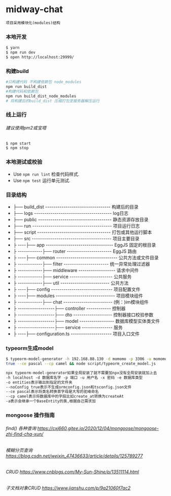# midway-chat
```markdown
项目采用模块化(modules)结构
```

### 本地开发

```bash
$ yarn
$ npm run dev
$ open http://localhost:29999/
```

### 构建build
```bash
#只构建代码 不构建依赖包 node_modules
npm run build_dist
#构建代码和依赖包
npm run build_dist_node_modules
# 将构建后的build_dist 压缩打包至服务器解压运行
```

### 线上运行
###### 建议使用pm2或宝塔

```bash
$ npm start
$ npm stop
```

### 本地测试或校验

- Use `npm run lint` 检查代码样式.
- Use `npm test` 运行单元测试.


[midway]: https://midwayjs.org

### 目录结构
+ ├── build_dist --------------------------------  构建后的目录
+ ├── logs --------------------------------------  log日志
+ ├── public ------------------------------------  静态资源存放目录
+ ├── run ---------------------------------------  项目运行日志
+ ├── script ------------------------------------  打包或其他运行脚本
+ ├── src ---------------------------------------  项目主要目录
+ ├ ----├── app ---------------------------------  EggJS 固定的根目录
+ ├ ------------├── router ----------------------  EggJS 路由
+ ├ ----├── common ------------------------------  公共方法或文件目录
+ ├ ------------├── filter ----------------------  统一异常处理过滤器
+ ├ ------------├── middleware ------------------  请求中间件
+ ├ ------------├── service ---------------------  公共服务
+ ├ ------------├── util ------------------------  公共方法
+ ├ ----├── config ------------------------------  项目配置文件
+ ├ ----├── modules -----------------------------  项目模块组件
+ ├ ------------├── chat ------------------------ (例：)im模块组件
+ ├ ------------------├── controller ------------ 控制器
+ ├ ------------------├── dto ------------------- 控制器接口校验参数
+ ├ ------------------├── model ----------------- 数据库模型实体类文件
+ ├ ------------------├── service --------------- 服务
+ ├ ----├── configuration.ts -------------------- 项目入口文件

### typeorm生成model

```bash
$ typeorm-model-generator -h 192.168.88.130 -d momomo -p 3306 -u momomo -x a6669193 -e mysql -o mysqlModel --noConfig
true --ce pascal --cp camel && node script/typeorm_create_model.js
```
```markdown
npx typeorm-model-generator如果全局安装了就不需要加npx没有全局安装就加上去
-h localhost -d 数据库名字 -p 端口 -u 用户名 -x 密码 -e 数据库类型
-o entities表示输出到指定的文件夹
--noConfig true表示不生成ormconfig.json和tsconfig.json文件
--ce pascal表示将类名转换首字母是大写的驼峰命名
--cp camel表示将数据库中的字段比如create_at转换为createAt
-a表示会继承一个BaseEntity的类,根据自己需求加
```

### mongoose 操作指南

###### find() 各种查询 <https://cxj660.gitee.io/2020/12/04/mongoose/mongoose-zhi-find-cha-xun/>

###### 模糊分页查询  <https://blog.csdn.net/weixin_47436633/article/details/125789277>

###### CRUD <https://www.cnblogs.com/My-Sun-Shine/p/13511114.html>

###### 子文档对象CRUD <https://www.jianshu.com/p/9a21060f7ac2>






